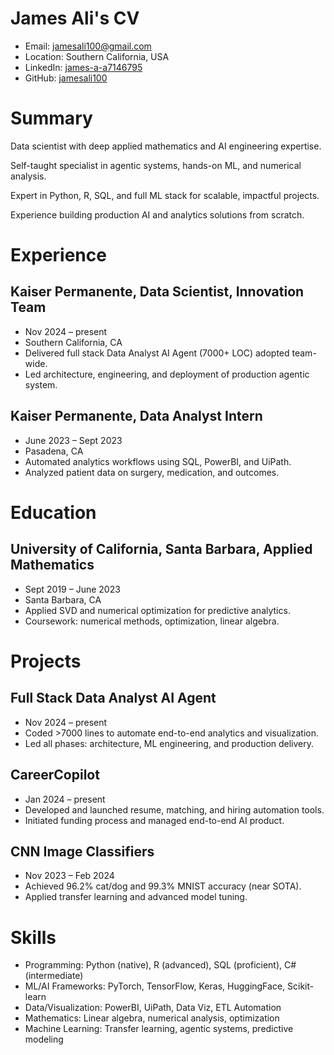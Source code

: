 # James Ali's CV

- Email: [jamesali100@gmail.com](mailto:jamesali100@gmail.com)
- Location: Southern California, USA
- LinkedIn: [james-a-a7146795](https://linkedin.com/in/james-a-a7146795)
- GitHub: [jamesali100](https://github.com/jamesali100)


# Summary

Data scientist with deep applied mathematics and AI engineering expertise.

Self-taught specialist in agentic systems, hands-on ML, and numerical analysis.

Expert in Python, R, SQL, and full ML stack for scalable, impactful projects.

Experience building production AI and analytics solutions from scratch.

# Experience

## Kaiser Permanente, Data Scientist, Innovation Team

- Nov 2024 – present
- Southern California, CA
- Delivered full stack Data Analyst AI Agent (7000+ LOC) adopted team-wide.
- Led architecture, engineering, and deployment of production agentic system.

## Kaiser Permanente, Data Analyst Intern

- June 2023 – Sept 2023
- Pasadena, CA
- Automated analytics workflows using SQL, PowerBI, and UiPath.
- Analyzed patient data on surgery, medication, and outcomes.

# Education

## University of California, Santa Barbara, Applied Mathematics

- Sept 2019 – June 2023
- Santa Barbara, CA
- Applied SVD and numerical optimization for predictive analytics.
- Coursework: numerical methods, optimization, linear algebra.

# Projects

## Full Stack Data Analyst AI Agent

- Nov 2024 – present
- Coded >7000 lines to automate end-to-end analytics and visualization.
- Led all phases: architecture, ML engineering, and production delivery.

## CareerCopilot

- Jan 2024 – present
- Developed and launched resume, matching, and hiring automation tools.
- Initiated funding process and managed end-to-end AI product.

## CNN Image Classifiers

- Nov 2023 – Feb 2024
- Achieved 96.2% cat/dog and 99.3% MNIST accuracy (near SOTA).
- Applied transfer learning and advanced model tuning.

# Skills

- Programming: Python (native), R (advanced), SQL (proficient), C# (intermediate)
- ML/AI Frameworks: PyTorch, TensorFlow, Keras, HuggingFace, Scikit-learn
- Data/Visualization: PowerBI, UiPath, Data Viz, ETL Automation
- Mathematics: Linear algebra, numerical analysis, optimization
- Machine Learning: Transfer learning, agentic systems, predictive modeling
